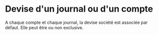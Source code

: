 # Devise d'un journal ou d'un compte



A chaque compte et chaque journal, la devise société est associée par défaut. Elle peut être ou non exclusive.


